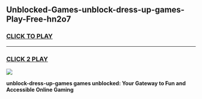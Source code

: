 
## Unblocked-Games-unblock-dress-up-games-Play-Free-hn2o7
<h3>
<a href="https://premium76.site?title=unblock-dress-up-games&ref=20A">CLICK TO PLAY</a></h3>
<hr>

<h3>
<a href="https://premium76.site?title=unblock-dress-up-games&ref=20A">CLICK 2 PLAY</a>
  
</h3>

<a href="https://premium76.site?title=unblock-dress-up-games&ref=20A"><img src="https://clearcache.store/games.png"></a>


**unblock-dress-up-games games unblocked: Your Gateway to Fun and Accessible Online Gaming**
